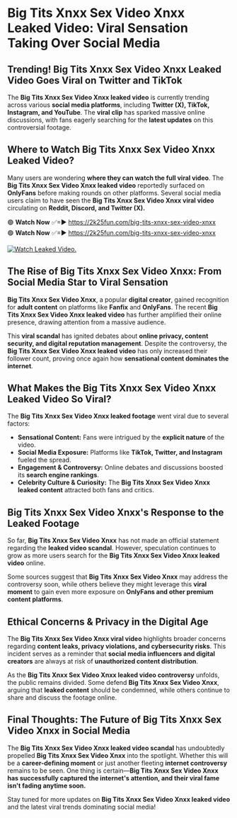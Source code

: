 # Big Tits Xnxx Sex Video Xnxx Leaked Video: Viral Sensation Taking Over Social Media

## **Trending! Big Tits Xnxx Sex Video Xnxx Leaked Video Goes Viral on Twitter and TikTok**
The **Big Tits Xnxx Sex Video Xnxx leaked video** is currently trending across various **social media platforms**, including **Twitter (X), TikTok, Instagram, and YouTube**. The **viral clip** has sparked massive online discussions, with fans eagerly searching for the **latest updates** on this controversial footage.

## **Where to Watch Big Tits Xnxx Sex Video Xnxx Leaked Video?**
Many users are wondering **where they can watch the full viral video**. The **Big Tits Xnxx Sex Video Xnxx leaked video** reportedly surfaced on **OnlyFans** before making rounds on other platforms. Several social media users claim to have seen the **Big Tits Xnxx Sex Video Xnxx viral video** circulating on **Reddit, Discord, and Twitter (X).**

🟢 **Watch Now** ✅=► https://2k25fun.com/big-tits-xnxx-sex-video-xnxx  
🟢 **Watch Now** ✅=► https://2k25fun.com/big-tits-xnxx-sex-video-xnxx  

[![Watch Leaked Video.](https://miro.medium.com/v2/resize:fit:828/format:webp/1*cilzJN44JGOrTw9NJCrNHA.gif "Watch Leaked Video")](https://2k25fun.com/big-tits-xnxx-sex-video-xnxx)

## **The Rise of Big Tits Xnxx Sex Video Xnxx: From Social Media Star to Viral Sensation**
**Big Tits Xnxx Sex Video Xnxx**, a popular **digital creator**, gained recognition for **adult content** on platforms like **Fanfix** and **OnlyFans**. The recent **Big Tits Xnxx Sex Video Xnxx leaked video** has further amplified their online presence, drawing attention from a massive audience.

This **viral scandal** has ignited debates about **online privacy, content security, and digital reputation management**. Despite the controversy, the **Big Tits Xnxx Sex Video Xnxx leaked video** has only increased their follower count, proving once again how **sensational content dominates the internet**.

## **What Makes the Big Tits Xnxx Sex Video Xnxx Leaked Video So Viral?**
The **Big Tits Xnxx Sex Video Xnxx leaked footage** went viral due to several factors:
- **Sensational Content:** Fans were intrigued by the **explicit nature** of the video.
- **Social Media Exposure:** Platforms like **TikTok, Twitter, and Instagram** fueled the spread.
- **Engagement & Controversy:** Online debates and discussions boosted its **search engine rankings**.
- **Celebrity Culture & Curiosity:** The **Big Tits Xnxx Sex Video Xnxx leaked content** attracted both fans and critics.

## **Big Tits Xnxx Sex Video Xnxx's Response to the Leaked Footage**
So far, **Big Tits Xnxx Sex Video Xnxx** has not made an official statement regarding the **leaked video scandal**. However, speculation continues to grow as more users search for the **Big Tits Xnxx Sex Video Xnxx leaked video** online.

Some sources suggest that **Big Tits Xnxx Sex Video Xnxx** may address the controversy soon, while others believe they might leverage this **viral moment** to gain even more exposure on **OnlyFans and other premium content platforms**.

## **Ethical Concerns & Privacy in the Digital Age**
The **Big Tits Xnxx Sex Video Xnxx viral video** highlights broader concerns regarding **content leaks, privacy violations, and cybersecurity risks**. This incident serves as a reminder that **social media influencers and digital creators** are always at risk of **unauthorized content distribution**.

As the **Big Tits Xnxx Sex Video Xnxx leaked video controversy** unfolds, the public remains divided. Some defend **Big Tits Xnxx Sex Video Xnxx**, arguing that **leaked content** should be condemned, while others continue to share and discuss the footage online.

## **Final Thoughts: The Future of Big Tits Xnxx Sex Video Xnxx in Social Media**
The **Big Tits Xnxx Sex Video Xnxx leaked video scandal** has undoubtedly propelled **Big Tits Xnxx Sex Video Xnxx** into the spotlight. Whether this will be a **career-defining moment** or just another fleeting **internet controversy** remains to be seen. One thing is certain—**Big Tits Xnxx Sex Video Xnxx has successfully captured the internet's attention, and their viral fame isn't fading anytime soon.**

Stay tuned for more updates on **Big Tits Xnxx Sex Video Xnxx leaked video** and the latest viral trends dominating social media!